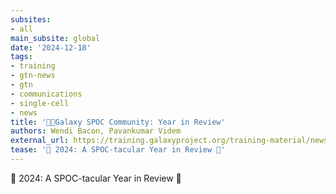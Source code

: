 ```yaml
---
subsites:
- all
main_subsite: global
date: '2024-12-18'
tags:
- training
- gtn-news
- gtn
- communications
- single-cell
- news
title: '🖖🏾Galaxy SPOC Community: Year in Review'
authors: Wendi Bacon, Pavankumar Videm
external_url: https://training.galaxyproject.org/training-material/news/2024/12/18/spoc.html
tease: '🚀 2024: A SPOC-tacular Year in Review 🌌'
---
```

🚀 2024: A SPOC-tacular Year in Review 🌌